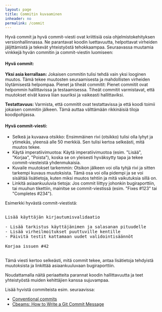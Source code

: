 ```yaml
---
layout: page
title: Commitin kuvaaminen
inheader: no
permalink: /commit
---
```


Hyvä commit ja hyvä commit-viesti ovat kriittisiä osia ohjelmistokehityksen versionhallinnassa. Ne parantavat koodin luettavuutta, helpottavat virheiden jäljittämistä ja tekevät yhteistyöstä tehokkaampaa. Seuraavassa muutamia vinkkejä hyvän commitin ja commit-viestin luomiseen:

#### Hyvä commit:

**Yksi asia kerrallaan:** Jokaisen commitin tulisi tehdä vain yksi looginen muutos. Tämä tekee muutosten seuraamisesta ja mahdollisten virheiden löytämisestä helpompaa.
Pienet ja tiheät commitit: Pienet commitit ovat helpommin hallittavissa ja testaamisessa. Tiheät commitit varmistavat, että muutokset eivät kasva liian suuriksi ja vaikeasti hallittaviksi.

**Testattavuus:** Varmista, että commitit ovat testattavissa ja että koodi toimii jokaisen commitin jälkeen. Tämä auttaa välttämään rikkinäisiä tiloja koodipohjassa.

#### Hyvä commit-viesti:

- Selkeä ja kuvaava otsikko: Ensimmäinen rivi (otsikko) tulisi olla lyhyt ja ytimekäs, yleensä alle 50 merkkiä. Sen tulisi kertoa selkeästi, mitä muutos tekee.
- Käytä imperatiivimuotoa: Käytä imperatiivimuotoa (esim. "Lisää", "Korjaa", "Poista"), koska se on yleisesti hyväksytty tapa ja tekee commit-viesteistä yhdenmukaisia.
- Kuvaile muutokset tarkemmin: Otsikon jälkeen voi olla tyhjä rivi ja sitten tarkempi kuvaus muutoksista. Tämä osa voi olla pidempi ja se voi sisältää lisätietoja, kuten miksi muutos tehtiin ja mitä vaikutuksia sillä on.
- Linkitä asiaankuuluvia tietoja: Jos commit liittyy johonkin bugiraporttiin, tai muuhun tikettiin, mainitse se commit-viestissä (esim. "Fixes #123" tai "Completes #234").

Esimerkki hyvästä commit-viestistä:

<pre>

Lisää käyttäjän kirjautumisvalidaatio

- Lisää tarkistus käyttäjänimen ja salasanan pituudelle
- Lisää virheilmoitukset puuttuville kentille
- Päivitä testit kattamaan uudet validointisäännöt

Korjaa issuen #42

</pre>

Tämä viesti kertoo selkeästi, mitä commit tekee, antaa lisätietoja tehdyistä muutoksista ja linkittää asiaankuuluvaan bugiraporttiin.

Noudattamalla näitä periaatteita parannat koodin hallittavuutta ja teet yhteistyöstä muiden kehittäjien kanssa sujuvampaa.

Lisää hyvistä commiteista esim. seuraavissa:
- [Conventional commits](https://www.conventionalcommits.org/en/v1.0.0/)
- [Cbeams: How to Write a Git Commit Message](https://cbea.ms/git-commit/)